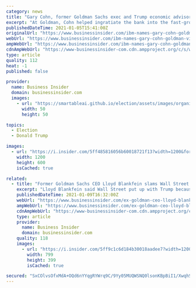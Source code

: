 ```yaml
---
category: news
title: "Gary Cohn, former Goldman Sachs exec and Trump economic advisor, is joining IBM as vice chairman"
excerpt: "At Goldman, Cohn helped ingratiate the bank into the fast-growing corners of Silicon Valley, forging early relationships with startup founders"
publishedDateTime: 2021-01-05T15:41:00Z
originalUrl: "https://www.businessinsider.com/ibm-names-gary-cohn-goldman-vice-chairman-trump-economic-advisor-2021-1"
webUrl: "https://www.businessinsider.com/ibm-names-gary-cohn-goldman-vice-chairman-trump-economic-advisor-2021-1"
ampWebUrl: "https://www.businessinsider.com/ibm-names-gary-cohn-goldman-vice-chairman-trump-economic-advisor-2021-1?amp"
cdnAmpWebUrl: "https://www-businessinsider-com.cdn.ampproject.org/c/s/www.businessinsider.com/ibm-names-gary-cohn-goldman-vice-chairman-trump-economic-advisor-2021-1?amp"
type: article
quality: 112
heat: -1
published: false

provider:
  name: Business Insider
  domain: businessinsider.com
  images:
    - url: "https://smartableai.github.io/election/assets/images/organizations/businessinsider.com-50x50.jpg"
      width: 50
      height: 50

topics:
  - Election
  - Donald Trump

images:
  - url: "https://i.insider.com/5ff485816056b60018721f13?width=1200&format=jpeg"
    width: 1200
    height: 600
    isCached: true

related:
  - title: "Former Goldman Sachs CEO Lloyd Blankfein slams Wall Street traders as Trump enablers"
    excerpt: "Lloyd Blankfein said Wall Street put up with Trump because of what he could deliver, which was mainly lower corporate taxes and fewer regulations."
    publishedDateTime: 2021-01-09T16:32:00Z
    webUrl: "https://www.businessinsider.com/ex-goldman-ceo-lloyd-blankfein-wall-street-traders-enabled-trump-2021-1"
    ampWebUrl: "https://www.businessinsider.com/ex-goldman-ceo-lloyd-blankfein-wall-street-traders-enabled-trump-2021-1?amp"
    cdnAmpWebUrl: "https://www-businessinsider-com.cdn.ampproject.org/c/s/www.businessinsider.com/ex-goldman-ceo-lloyd-blankfein-wall-street-traders-enabled-trump-2021-1?amp"
    type: article
    provider:
      name: Business Insider
      domain: businessinsider.com
    quality: 118
    images:
      - url: "https://i.insider.com/5ff9c1c6d184b30018aadee7?width=1200&format=jpeg"
        width: 799
        height: 399
        isCached: true

secured: "SxCOlvsOfxMdA+OQd6nYYqgRYWrq9C/9Yy05MUQWSNQ0lsonKBpBiI1/XwqhSPGdvaF1mhMsmOh3tgBQ0iNg5pX81C7VRetqFsx518JByYRe2UNwnAKBBmfTT0iUb2gPkEsJG0lBi48xqnOZ6YpUzsoJ9/ubE6XDemdusRu6FrfG108MjT4rua0PhZ1WIRLBLO2XcI7jbQNeY0T2Im+9SeFR5oFDZX7c1xf9Owpm+GiLS+ZwAcuvJ4sozCDMBj/YGd9ZFvL+KoxojUUxQnqQjwbDu063Lamoq+SCERoGloc3CBIpejc23BrKCyDnozb37cTNj75M+uNY91V/bsrvc2DKqq3KIBt4hhkvG/K2xPs=;Nd3BLrwSFtDJH1YgTY0KAw=="
---
```


